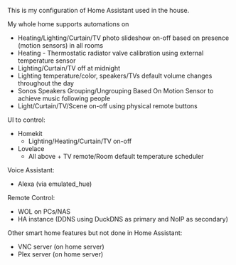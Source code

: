 This is my configuration of Home Assistant used in the house. 

My whole home supports automations on
- Heating/Lighting/Curtain/TV photo slideshow on-off based on presence (motion sensors) in all rooms
- Heating - Thermostatic radiator valve calibration using external temperature sensor
- Lighting/Curtain/TV off at midnight
- Lighting temperature/color, speakers/TVs default volume changes throughout the day
- Sonos Speakers Grouping/Ungrouping Based On Motion Sensor to achieve music following people 
- Light/Curtain/TV/Scene on-off using physical remote buttons

UI to control:
- Homekit
  - Lighting/Heating/Curtain/TV on-off
- Lovelace 
  - All above + TV remote/Room default temperature scheduler
  
Voice Assistant:
- Alexa (via emulated_hue)

Remote Control:
- WOL on PCs/NAS
- HA instance (DDNS using DuckDNS as primary and NoIP as secondary)


Other smart home features but not done in Home Assistant:
- VNC server (on home server)
- Plex server (on home server)

